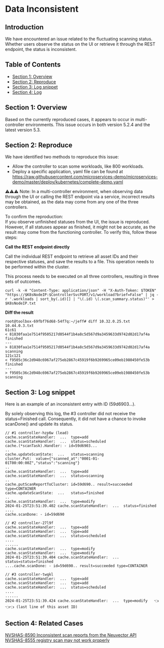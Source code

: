 # Data Inconsistent

## Introduction
We have encountered an issue related to the fluctuating scanning status. Whether users observe the status on the UI or retrieve it through the REST endpoint, the status is inconsistent.

## Table of Contents

- [Section 1: Overview](#section-1-overview)
- [Section 2: Reproduce](#section-2-design)
- [Section 3: Log snippet](#section-3-security)
- [Section 4: Log](#section-4-api-interface--testing-bed)

## Section 1: Overview

Based on the currently reproduced cases, it appears to occur in multi-controller environments.
This issue occurs in both version 5.2.4 and the latest version 5.3.

## Section 2: Reproduce

We have identified two methods to reproduce this issue:
- Allow the controller to scan some workloads, like 800 workloads.
- Deploy a specific application, yaml file can be found at https://raw.githubusercontent.com/microservices-demo/microservices-demo/master/deploy/kubernetes/complete-demo.yaml

⚠️⚠️⚠️ Note: In a multi-controller environment, when observing data through the UI or calling the REST endpoint via a service, incorrect results may be obtained, as the data may come from any one of the three controllers.

To confirm the reproduction:  
If you observe unfinished statuses from the UI, the issue is reproduced. However, if all statuses appear as finished, it might not be accurate, as the result may come from the functioning controller. To verify this, follow these steps:


**Call the REST endpoint directly**

Call the individual REST endpoint to retrieve all asset IDs and their respective statuses, and save the results to a file. This operation needs to be performed within the cluster.

This process needs to be executed on all three controllers, resulting in three sets of outcomes.

```
curl -k -H "Content-Type: application/json" -H "X-Auth-Token: $TOKEN" "https://$K8sNodeIP:$ControllerSvcPORT/v1/workload?brief=False" | jq -r '.workloads | sort_by(.id)[] | "\(.id) \(.scan_summary.status)"' > $K8sNodeIP.txt
```

**Diff the result**

```
root@toolbox-69fbf76d68-54f7q:~/jeff# diff 10.32.0.25.txt 10.44.0.3.txt
61c61
< 81830faa1e7514f9505217d0544f1b4a8c5d567d9a3459633d9742d02d17af4a finished
---
> 81830faa1e7514f9505217d0544f1b4a8c5d567d9a3459633d9742d02d17af4a scanning
121c121
< f9505c36c2d948c6967af275eb2867c45919f6b9269965ce09eb1980450fe53b finished
---
> f9505c36c2d948c6967af275eb2867c45919f6b9269965ce09eb1980450fe53b scanning
```

## Section 3: Log snippet

Here is an example of an inconsistent entry with ID (59d6903...).

By solely observing this log, the #3 controller did not receive the status=Finished call. Consequently, it did not have a chance to invoke scanDone() and update its status.

```
// #1 controller-hzp6w (lead)
cache.scanStateHandler:  ...  type=add
cache.scanStateHandler:  ...  status=scheduled
cache.(*scanTask).Handler: - id=59d6903...
..
cache.updateScanState:  ...   status=scanning
cluster.Put:  value={"scanned_at":"0001-01-01T00:00:00Z","status":"scanning"}
..
cache.scanStateHandler:  ...  type=add
cache.scanStateHandler:  ...  status=scanning
..
cache.putScanReportToCluster: id=59d690.. result=succeeded type=CONTAINER
cache.updateScanState:  ...   status=finished
..
cache.scanStateHandler:  ...  type=modify
2024-01-25T23:51:39.402 cache.scanStateHandler:  ...  status=finished
....
cache.scanDone: - id=59d690
```

```
// #2 controller-27l9f
cache.scanStateHandler:  ...  type=add
cache.scanStateHandler:  ...  type=add
cache.scanStateHandler:  ...  status=scheduled
....
......
cache.scanStateHandler:  ...  type=modify
cache.scanStateHandler:  ...  type=modify
2024-01-25T23:51:39.404 cache.scanStateHandler:  ...  status=status=finished
....cache.scanDone: - id=59d690.. result=succeeded type=CONTAINER
```

```
// #3 controller-twqkl
cache.scanStateHandler:  ...  type=add
cache.scanStateHandler:  ...  type=add
cache.scanStateHandler:  ...  status=scheduled
....
......
2024-01-25T23:51:39.424 cache.scanStateHandler:  ...  type=modify   👈👈👈 (last line of this asset ID)
```

## Section 4: Related Cases

[NVSHAS-8590 Inconsistent scan reports from the Neuvector API](https://jira.suse.com/browse/NVSHAS-8590?filter=-1)  
[NVSHAS-8555 registry scan may not work properly](https://jira.suse.com/browse/NVSHAS-8555?filter=-1)